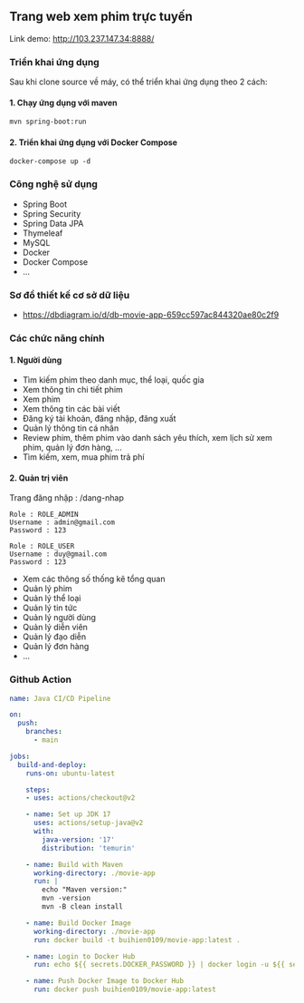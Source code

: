 ## Trang web xem phim trực tuyến

Link demo: http://103.237.147.34:8888/

### Triển khai ứng dụng

Sau khi clone source về máy, có thể triển khai ứng dụng theo 2 cách:

#### 1. Chạy ứng dụng với maven

```bash
mvn spring-boot:run
```

#### 2. Triển khai ứng dụng với Docker Compose

```
docker-compose up -d
```

### Công nghệ sử dụng
- Spring Boot
- Spring Security
- Spring Data JPA
- Thymeleaf
- MySQL
- Docker
- Docker Compose
- ...

### Sơ đồ thiết kế cơ sở dữ liệu

- https://dbdiagram.io/d/db-movie-app-659cc597ac844320ae80c2f9

### Các chức năng chính

#### 1. Người dùng
- Tìm kiếm phim theo danh mục, thể loại, quốc gia
- Xem thông tin chi tiết phim
- Xem phim
- Xem thông tin các bài viết
- Đăng ký tài khoản, đăng nhập, đăng xuất
- Quản lý thông tin cá nhân
- Review phim, thêm phim vào danh sách yêu thích, xem lịch sử xem phim, quản lý đơn hàng, ...
- Tìm kiếm, xem, mua phim trả phí

#### 2. Quản trị viên

Trang đăng nhập : /dang-nhap

```
Role : ROLE_ADMIN
Username : admin@gmail.com
Password : 123

Role : ROLE_USER
Username : duy@gmail.com
Password : 123
```

- Xem các thông số thống kê tổng quan
- Quản lý phim
- Quản lý thể loại
- Quản lý tin tức
- Quản lý người dùng
- Quản lý diễn viên
- Quản lý đạo diễn
- Quản lý đơn hàng
- ...

### Github Action

```yaml
name: Java CI/CD Pipeline

on:
  push:
    branches:
      - main

jobs:
  build-and-deploy:
    runs-on: ubuntu-latest

    steps:
    - uses: actions/checkout@v2

    - name: Set up JDK 17
      uses: actions/setup-java@v2
      with:
        java-version: '17'
        distribution: 'temurin'

    - name: Build with Maven
      working-directory: ./movie-app
      run: |
        echo "Maven version:"
        mvn -version
        mvn -B clean install

    - name: Build Docker Image
      working-directory: ./movie-app
      run: docker build -t buihien0109/movie-app:latest .

    - name: Login to Docker Hub
      run: echo ${{ secrets.DOCKER_PASSWORD }} | docker login -u ${{ secrets.DOCKER_USERNAME }} --password-stdin

    - name: Push Docker Image to Docker Hub
      run: docker push buihien0109/movie-app:latest
```